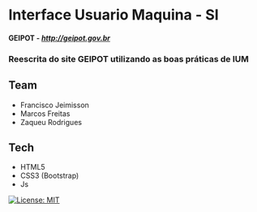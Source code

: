 # Interface Usuario Maquina - SI
#### GEIPOT - _http://geipot.gov.br_ 
### **Reescrita do site GEIPOT utilizando as boas práticas de IUM**
## Team
- Francisco Jeimisson
- Marcos Freitas
- Zaqueu Rodrigues

## Tech
- HTML5
- CSS3 (Bootstrap)
- Js

[![License: MIT](https://img.shields.io/badge/License-MIT-red.svg)](https://opensource.org/licenses/MIT)
